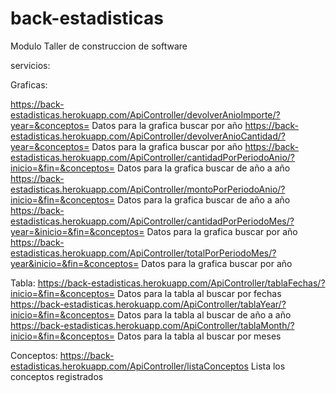 # back-estadisticas
Modulo Taller de construccion de software

servicios:

Graficas:

https://back-estadisticas.herokuapp.com/ApiController/devolverAnioImporte/?year=&conceptos=         Datos para la grafica buscar por año
https://back-estadisticas.herokuapp.com/ApiController/devolverAnioCantidad/?year=&conceptos=        Datos para la grafica buscar por año
https://back-estadisticas.herokuapp.com/ApiController/cantidadPorPeriodoAnio/?inicio=&fin=&conceptos=   Datos para la grafica buscar de año a año
https://back-estadisticas.herokuapp.com/ApiController/montoPorPeriodoAnio/?inicio=&fin=&conceptos=      Datos para la grafica buscar de año a año
https://back-estadisticas.herokuapp.com/ApiController/cantidadPorPeriodoMes/?year=&inicio=&fin=&conceptos=    Datos para la grafica buscar por año
https://back-estadisticas.herokuapp.com/ApiController/totalPorPeriodoMes/?year&inicio=&fin=&conceptos=        Datos para la grafica buscar por año

Tabla:
https://back-estadisticas.herokuapp.com/ApiController/tablaFechas/?inicio=&fin=&conceptos=      Datos para la tabla al buscar por fechas
https://back-estadisticas.herokuapp.com/ApiController/tablaYear/?inicio=&fin=&conceptos=        Datos para la tabla al buscar de año a año
https://back-estadisticas.herokuapp.com/ApiController/tablaMonth/?inicio=&fin=&conceptos=       Datos para la tabla al buscar por meses

Conceptos:
https://back-estadisticas.herokuapp.com/ApiController/listaConceptos        Lista los conceptos registrados

